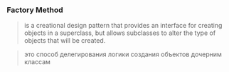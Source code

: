 ### Factory Method
>is a creational design pattern that provides an interface for creating objects in a superclass, but allows subclasses to alter the type of objects that will be created.

>это способ делегирования логики создания объектов дочерним классам